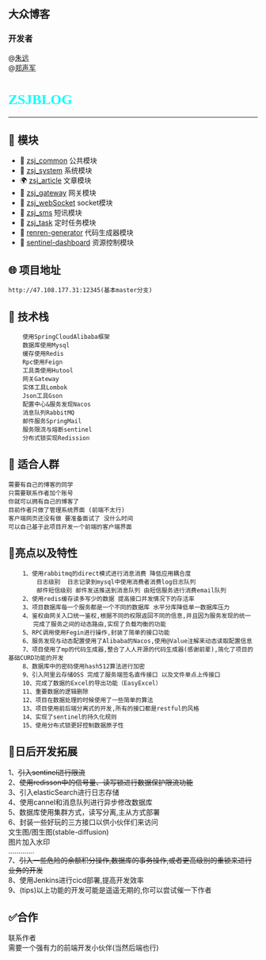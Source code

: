 ## 大众博客

### 开发者

@[朱远](https://gitee.com/zhu-yuanthorn11z/)<br/>
@[郑声军](https://gitee.com/zhengshengjun/)
<div>
<h1 style="font-family: fantasy;color: cyan"> ZSJBLOG</h1>
</div>


---

## 🎉 模块
- 💪 [zsj_common](zsj_common)  公共模块
- 💅 [zsj_system](zsj_system)   系统模块
- 🌍 [zsj_article](zsj_article) 文章模块
- 👏 [zsj_gateway](zsj_gateway) 网关模块
- 🤪 [zsj_webSocket](zsj_webSocket) socket模块
- 💪 [zsj_sms](zsj_sms) 短讯模块
- 💌 [zsj_task](zsj_task) 定时任务模块
- 💖 [renren-generator](renren-generator) 代码生成器模块
- 🤗 [sentinel-dashboard](sentinel-dashboard) 资源控制模块

## 🌐 项目地址
    http://47.108.177.31:12345(基本master分支)

## 📌 技术栈

```
    使用SpringCloudAlibaba框架
    数据库使用Mysql
    缓存使用Redis
    Rpc使用Feign
    工具类使用Hutool
    网关Gateway
    实体工具Lombok
    Json工具Gson
    配置中心&服务发现Nacos
    消息队列RabbitMQ
    邮件服务SpringMail
    服务限流与熔断sentinel
    分布式锁实现Redission
```

## 💚 适合人群

    需要有自己的博客的同学
    只需要联系作者加个账号 
    你就可以拥有自己的博客了
    目前作者只做了管理系统界面 (前端不太行)
    客户端网页还没有做 要准备面试了 没什么时间 
    可以自己基于此项目开发一个前端的客户端界面


## 🎇亮点以及特性
~~~
    1、使用rabbitmq的direct模式进行消息消费 降低应用耦合度
        日志级别  日志记录到mysql中使用消费者消费log日志队列
        邮件短信级别 邮件发送推送到消息队列 由短信服务进行消费email队列
    2、使用redis缓存读多写少的数据 提高接口并发情况下的存活率
    3、项目数据库每一个服务都是一个不同的数据库 水平分库降低单一数据库压力
    4、鉴权由网关入口统一鉴权,根据不同的权限返回不同的信息,并且因为服务发现的统一
       完成了服务之间的动态路由,实现了负载均衡的功能
    5、RPC调用使用Fegin进行操作,封装了简单的接口功能
    6、服务发现与动态配置使用了Alibaba的Nacos,使用@Value注解来动态读取配置信息
    7、项目使用了mp的代码生成器,整合了人人开源的代码生成器(感谢前辈),简化了项目的基础CURD功能的开发
    8、数据库中的密码使用hash512算法进行加密
    9、引入阿里云存储OSS 完成了服务端签名直传接口 以及文件单点上传接口
    10、完成了数据的Excel的导出功能（EasyExcel）
    11、重要数据的逻辑删除
    12、项目在数据处理的时候使用了一些简单的算法
    13、项目使用前后端分离式的开发,所有的接口都是restful的风格
    14、实现了sentinel的持久化规则
    15、使用分布式锁更好控制数据原子性
~~~

## 🎃日后开发拓展
1、~~引入sentinel进行限流 <br/>~~
2、~~使用redisson中的信号量、读写锁进行数据保护限流功能<br/>~~
3、引入elasticSearch进行日志存储<br/>
4、使用cannel和消息队列进行异步修改数据库<br/>
5、数据库使用集群方式，读写分离,主从方式部署<br/>
6、封装一些好玩的三方接口以供小伙伴们来访问<br/>
    文生图/图生图(stable-diffusion)<br/>
    图片加入水印<br/>
    .............<br/>
7、~~引入一些危险的余额积分操作,数据库的事务操作,或者更高级别的重锁来进行业务的开发<br/>~~
8、使用Jenkins进行cicd部署,提高开发效率    <br/>
9、(tips)以上功能的开发可能是遥遥无期的,你可以尝试催一下作者<br/>

##  ✅合作
联系作者 <br/>
需要一个强有力的前端开发小伙伴(当然后端也行)